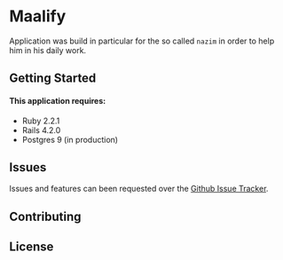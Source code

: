 Maalify
================

Application was build in particular for the so called `nazim` in order to help him in his daily work.

Getting Started
---------------

#### This application requires:

- Ruby 2.2.1
- Rails 4.2.0
- Postgres 9 (in production)


Issues
-------------
Issues and features can been requested over the [Github Issue Tracker](https://github.com/iNeedCode/Maalify/issues).

Contributing
------------

License
-------
